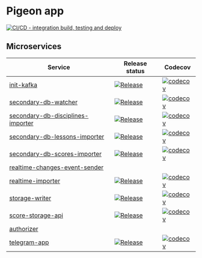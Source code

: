 # Pigeon app
[![CI/CD - integration build, testing and deploy](https://github.com/kneu-messenger-pigeon/pigeon-app/actions/workflows/ci-cd.yaml/badge.svg)](https://github.com/kneu-messenger-pigeon/pigeon-app/actions/workflows/ci-cd.yaml)

## Microservices
[comment]: <> (Start service list)

| Service | Release status | Codecov |
|---------|----------------|---------|
| [init-kafka](https://github.com/kneu-messenger-pigeon/init-kafka) | [![Release](https://github.com/kneu-messenger-pigeon/init-kafka/actions/workflows/release.yaml/badge.svg)](https://github.com/kneu-messenger-pigeon/init-kafka/actions/workflows/release.yaml) | [![codecov](https://codecov.io/gh/kneu-messenger-pigeon/init-kafka/branch/main/graph/badge.svg?token=6MFQNOFBIT)](https://codecov.io/gh/kneu-messenger-pigeon/init-kafka) |
| [secondary-db-watcher](https://github.com/kneu-messenger-pigeon/secondary-db-watcher) | [![Release](https://github.com/kneu-messenger-pigeon/secondary-db-watcher/actions/workflows/release.yaml/badge.svg)](https://github.com/kneu-messenger-pigeon/secondary-db-watcher/actions/workflows/release.yaml) | [![codecov](https://codecov.io/gh/kneu-messenger-pigeon/secondary-db-watcher/branch/main/graph/badge.svg?token=HYI5IYUXND)](https://codecov.io/gh/kneu-messenger-pigeon/secondary-db-watcher) |
| [secondary-db-disciplines-importer](https://github.com/kneu-messenger-pigeon/secondary-db-disciplines-importer) | [![Release](https://github.com/kneu-messenger-pigeon/secondary-db-disciplines-importer/actions/workflows/release.yaml/badge.svg)](https://github.com/kneu-messenger-pigeon/secondary-db-disciplines-importer/actions/workflows/release.yaml) | [![codecov](https://codecov.io/gh/kneu-messenger-pigeon/secondary-db-disciplines-importer/branch/main/graph/badge.svg?token=GEAF4VU2NV)](https://codecov.io/gh/kneu-messenger-pigeon/secondary-db-disciplines-importer) |
| [secondary-db-lessons-importer](https://github.com/kneu-messenger-pigeon/secondary-db-lessons-importer) | [![Release](https://github.com/kneu-messenger-pigeon/secondary-db-lessons-importer/actions/workflows/release.yaml/badge.svg)](https://github.com/kneu-messenger-pigeon/secondary-db-lessons-importer/actions/workflows/release.yaml) | [![codecov](https://codecov.io/gh/kneu-messenger-pigeon/secondary-db-lessons-importer/branch/main/graph/badge.svg?token=ZTYOWR0HRO)](https://codecov.io/gh/kneu-messenger-pigeon/secondary-db-lessons-importer) |
| [secondary-db-scores-importer](https://github.com/kneu-messenger-pigeon/secondary-db-scores-importer) | [![Release](https://github.com/kneu-messenger-pigeon/secondary-db-scores-importer/actions/workflows/release.yaml/badge.svg)](https://github.com/kneu-messenger-pigeon/secondary-db-scores-importer/actions/workflows/release.yaml) | [![codecov](https://codecov.io/gh/kneu-messenger-pigeon/secondary-db-scores-importer/branch/main/graph/badge.svg?token=GFH2336CCW)](https://codecov.io/gh/kneu-messenger-pigeon/secondary-db-scores-importer) |
| [realtime-changes-event-sender](https://github.com/kneu-messenger-pigeon/realtime-changes-event-sender) |  |  |
| [realtime-importer](https://github.com/kneu-messenger-pigeon/realtime-importer) | [![Release](https://github.com/kneu-messenger-pigeon/realtime-importer/actions/workflows/release.yaml/badge.svg)](https://github.com/kneu-messenger-pigeon/realtime-importer/actions/workflows/release.yaml) | [![codecov](https://codecov.io/gh/kneu-messenger-pigeon/realtime-importer/branch/main/graph/badge.svg?token=1N19RLKSQF)](https://codecov.io/gh/kneu-messenger-pigeon/realtime-importer) |
| [storage-writer](https://github.com/kneu-messenger-pigeon/storage-writer) | [![Release](https://github.com/kneu-messenger-pigeon/storage-writer/actions/workflows/release.yaml/badge.svg)](https://github.com/kneu-messenger-pigeon/storage-writer/actions/workflows/release.yaml) | [![codecov](https://codecov.io/gh/kneu-messenger-pigeon/storage-writer/branch/main/graph/badge.svg?token=Z3VCW3EHF7)](https://codecov.io/gh/kneu-messenger-pigeon/storage-writer) |
| [score-storage-api](https://github.com/kneu-messenger-pigeon/score-storage-api) | [![Release](https://github.com/kneu-messenger-pigeon/score-storage-api/actions/workflows/release.yaml/badge.svg)](https://github.com/kneu-messenger-pigeon/score-storage-api/actions/workflows/release.yaml) | [![codecov](https://codecov.io/gh/kneu-messenger-pigeon/score-storage-api/branch/main/graph/badge.svg?token=JV3ANYCWB0)](https://codecov.io/gh/kneu-messenger-pigeon/score-storage-api) |
| [authorizer](https://github.com/kneu-messenger-pigeon/authorizer) |  |  |
| [telegram-app](https://github.com/kneu-messenger-pigeon/telegram-app) | [![Release](https://github.com/kneu-messenger-pigeon/telegram-app/actions/workflows/release.yaml/badge.svg)](https://github.com/kneu-messenger-pigeon/telegram-app/actions/workflows/release.yaml) | [![codecov](https://codecov.io/gh/kneu-messenger-pigeon/telegram-app/branch/main/graph/badge.svg?token=MFL0ALRHTI)](https://codecov.io/gh/kneu-messenger-pigeon/telegram-app) |

[comment]: <> (End service list)
